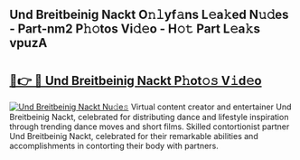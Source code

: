 ## Und Breitbeinig Nackt O𝚗𝚕yf𝚊ns L𝚎a𝚔ed N𝚞𝚍es - Part-nm2 P𝚑𝚘tos Vi𝚍𝚎o - H𝚘𝚝 Part L𝚎a𝚔s vpuzA

# <h2><a href="http://kf388ib.oniu.top/?m=Und+Breitbeinig+Nackt">🔗👉 🔴 Und Breitbeinig Nackt P𝚑ot𝚘𝚜 V𝚒d𝚎o</a></h2>

[![Und Breitbeinig Nackt Nu𝚍e𝚜](https://i.imgur.com/0qMVB7G.gif)](http://kf388ib.oniu.top/?m=Und+Breitbeinig+Nackt)
Virtual content creator and entertainer Und Breitbeinig Nackt, celebrated for distributing dance and lifestyle inspiration through trending dance moves and short films. Skilled contortionist partner Und Breitbeinig Nackt, celebrated for their remarkable abilities and accomplishments in contorting their body with partners.  
